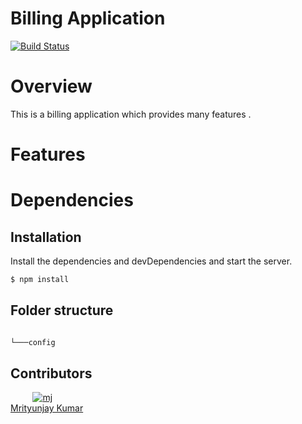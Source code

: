 # Billing Application
[![Build Status](https://img.shields.io/badge/build-deployed-success)](https://billing-app.netlify.app/)
# Overview
This is a billing application which provides many features .


# Features

# Dependencies


## Installation
Install the dependencies and devDependencies and start the server.

```sh
$ npm install
```

## Folder structure

```bash

└───config
```

## Contributors

&nbsp;&nbsp;&nbsp;&nbsp;&nbsp;&nbsp;&nbsp;&nbsp;&nbsp;<a href="https://github.com/Mj-Techs"><img src="https://avatars3.githubusercontent.com/u?s=40" alt="mj" /></a></br>
[Mrityunjay Kumar](https://github.com/Mj-Techs)
